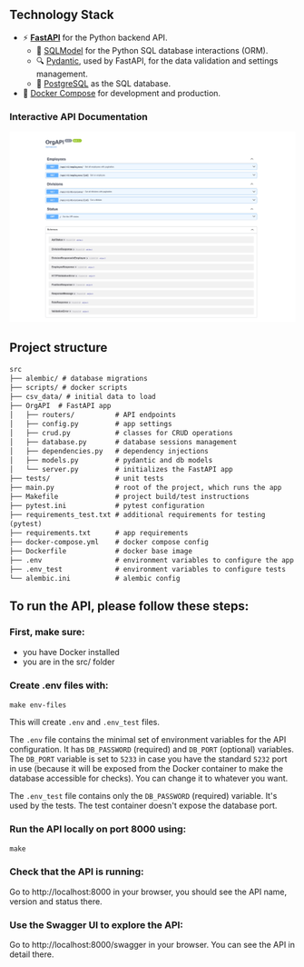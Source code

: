 ## Technology Stack

- ⚡ [**FastAPI**](https://fastapi.tiangolo.com) for the Python backend API.
    - 🧰 [SQLModel](https://sqlmodel.tiangolo.com) for the Python SQL database interactions (ORM).
    - 🔍 [Pydantic](https://docs.pydantic.dev), used by FastAPI, for the data validation and settings management.
    - 💾 [PostgreSQL](https://www.postgresql.org) as the SQL database.
- 🐋 [Docker Compose](https://www.docker.com) for development and production.

### Interactive API Documentation

![API docs](img/docs.png)

## Project structure
```
src
├── alembic/ # database migrations
├── scripts/ # docker scripts
├── csv_data/ # initial data to load
├── OrgAPI  # FastAPI app
│   ├── routers/          # API endpoints
│   ├── config.py         # app settings
│   ├── crud.py           # classes for CRUD operations
│   ├── database.py       # database sessions management
│   ├── dependencies.py   # dependency injections
│   ├── models.py         # pydantic and db models
│   └── server.py         # initializes the FastAPI app
├── tests/                # unit tests
├── main.py               # root of the project, which runs the app
├── Makefile              # project build/test instructions
├── pytest.ini            # pytest configuration
├── requirements_test.txt # additional requirements for testing (pytest)
├── requirements.txt      # app requirements
├── docker-compose.yml    # docker compose config
├── Dockerfile            # docker base image
├── .env                  # environment variables to configure the app
├── .env_test             # environment variables to configure tests
└── alembic.ini           # alembic config
```

## To run the API, please follow these steps:

### First, make sure:
- you have Docker installed
- you are in the src/ folder

### Create .env files with:

```
make env-files
```

This will create `.env` and `.env_test` files.

The `.env` file contains the minimal set of environment variables for the API configuration. It has `DB_PASSWORD` (required) and `DB_PORT` (optional) variables. The `DB_PORT` variable is set to `5233` in case you have the standard `5232` port in use (because it will be exposed from the Docker container to make the database accessible for checks).
You can change it to whatever you want.

The `.env_test` file contains only the `DB_PASSWORD` (required) variable. It's used by the tests. The test container doesn't expose the database port.

### Run the API locally on port 8000 using:

```
make
```

### Check that the API is running:

Go to http://localhost:8000 in your browser, you should see the API name, version and status there.

### Use the Swagger UI to explore the API:

Go to http://localhost:8000/swagger in your browser. You can see the API in detail there.